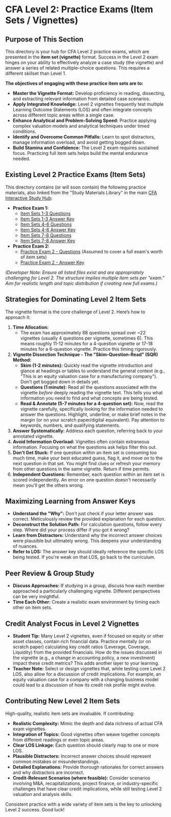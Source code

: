 # CFA Level 2: Practice Exams (Item Sets / Vignettes)

## Purpose of This Section

This directory is your hub for CFA Level 2 practice exams, which are presented in the **item set (vignette)** format. Success in the Level 2 exam hinges on your ability to effectively analyze a case study (the vignette) and answer a series of related multiple-choice questions. This requires a different skillset than Level 1.

**The objectives of engaging with these practice item sets are to:**

*   **Master the Vignette Format:** Develop proficiency in reading, dissecting, and extracting relevant information from detailed case scenarios.
*   **Apply Integrated Knowledge:** Level 2 vignettes frequently test multiple Learning Outcome Statements (LOS) and often integrate concepts across different topic areas within a single case.
*   **Enhance Analytical and Problem-Solving Speed:** Practice applying complex valuation models and analytical techniques under timed conditions.
*   **Identify and Overcome Common Pitfalls:** Learn to spot distractors, manage information overload, and avoid getting bogged down.
*   **Build Stamina and Confidence:** The Level 2 exam requires sustained focus. Practicing full item sets helps build the mental endurance needed.

## Existing Level 2 Practice Exams (Item Sets)

This directory contains (or will soon contain) the following practice materials, also linked from the "Study Materials Library" in the main [CFA Interactive Study Hub](../../index.html):

*   **Practice Exam 1:**
    *   [Item Sets 1-3 Questions](./L2_Practice_Exam_1_Item_Sets_1-3_Questions.md)
    *   [Item Sets 1-3 Answer Key](./L2_Practice_Exam_1_Item_Sets_1-3_Answer_Key.md)
    *   [Item Sets 4-6 Questions](./L2_Practice_Exam_1_Item_Sets_4-6_Questions.md)
    *   [Item Sets 4-6 Answer Key](./L2_Practice_Exam_1_Item_Sets_4-6_Answer_Key.md)
    *   [Item Sets 7-8 Questions](./L2_Practice_Exam_1_Item_Sets_7-8_Questions.md)
    *   [Item Sets 7-8 Answer Key](./L2_Practice_Exam_1_Item_Sets_7-8_Answer_Key.md)
*   **Practice Exam 2:**
    *   [Practice Exam 2 - Questions](./L2_Practice_Exam_2_Questions.md) (Assumed to cover a full exam's worth of item sets)
    *   [Practice Exam 2 - Answer Key](./L2_Practice_Exam_2_Answer_Key.md)

*(Developer Note: Ensure all listed files exist and are appropriately challenging for Level 2. The structure implies multiple item sets per "exam." Aim for realistic length and topic distribution if creating new full exams.)*

## Strategies for Dominating Level 2 Item Sets

The vignette format is the core challenge of Level 2. Here’s how to approach it:

1.  **Time Allocation:**
    *   The exam has approximately 88 questions spread over ~22 vignettes (usually 4 questions per vignette, sometimes 6). This means roughly 11-12 minutes for a 4-question vignette or 17-18 minutes for a 6-question vignette. Practice this timing rigorously.
2.  **Vignette Dissection Technique - The "Skim-Question-Read" (SQR) Method:**
    *   **Skim (1-2 minutes):** Quickly read the vignette introduction and glance at headings or tables to understand the general context (e.g., "This is an equity valuation case for a manufacturing company"). Don't get bogged down in details yet.
    *   **Questions (1 minute):** Read all the questions associated with the vignette *before* deeply reading the vignette text. This tells you what information you need to find and what concepts are being tested.
    *   **Read & Annotate (5-7 minutes for a 4-question set):** Now, read the vignette carefully, specifically looking for the information needed to answer the questions. Highlight, underline, or make brief notes in the margin (or on your scratch paper/digital equivalent). Pay attention to keywords, numbers, and qualifying statements.
3.  **Answer Systematically:** Address each question, referring back to your annotated vignette.
4.  **Avoid Information Overload:** Vignettes often contain extraneous information. Focusing on what the questions ask helps filter this out.
5.  **Don't Get Stuck:** If one question within an item set is consuming too much time, make your best educated guess, flag it, and move on to the next question in that set. You might find clues or refresh your memory from other questions in the same vignette. Return if time permits.
6.  **Independent Questions:** Remember, each question within an item set is scored independently. An error on one question doesn't necessarily mean you'll get the others wrong.

## Maximizing Learning from Answer Keys

*   **Understand the "Why":** Don't just check if your letter answer was correct. Meticulously review the provided explanation for each question.
*   **Deconstruct the Solution Path:** For calculation questions, follow every step. Where did your process differ if you got it wrong?
*   **Learn from Distractors:** Understand why the incorrect answer choices were plausible but ultimately wrong. This deepens your understanding of nuances.
*   **Refer to LOS:** The answer key should ideally reference the specific LOS being tested. If you're weak on that LOS, go back to the curriculum.

## Peer Review & Group Study

*   **Discuss Approaches:** If studying in a group, discuss how each member approached a particularly challenging vignette. Different perspectives can be very insightful.
*   **Time Each Other:** Create a realistic exam environment by timing each other on item sets.

## Credit Analyst Focus in Level 2 Vignettes

*   **Student Tip:** Many Level 2 vignettes, even if focused on equity or other asset classes, contain rich financial data. Practice mentally (or on scratch paper) calculating key credit ratios (Leverage, Coverage, Liquidity) from the provided financials. How do the issues discussed in the vignette (e.g., a change in accounting policy, a new investment) impact these credit metrics? This adds another layer to your learning.
*   **Teacher Note:** Select or design vignettes that, while testing core Level 2 LOS, also allow for a discussion of credit implications. For example, an equity valuation case for a company with a changing business model could lead to a discussion of how its credit risk profile might evolve.

## Contributing New Level 2 Item Sets

High-quality, realistic item sets are invaluable. If contributing:

*   **Realistic Complexity:** Mimic the depth and data richness of actual CFA exam vignettes.
*   **Integration of Topics:** Good vignettes often weave together concepts from different readings or even topic areas.
*   **Clear LOS Linkage:** Each question should clearly map to one or more LOS.
*   **Plausible Distractors:** Incorrect answer choices should represent common mistakes or misunderstandings.
*   **Detailed Explanations:** Provide thorough rationales for correct answers and why distractors are incorrect.
*   **Credit-Relevant Scenarios (where feasible):** Consider scenarios involving M&A, recapitalizations, project finance, or industry-specific challenges that have clear credit implications, while still testing Level 2 valuation and analysis skills.

Consistent practice with a wide variety of item sets is the key to unlocking Level 2 success. Good luck!
